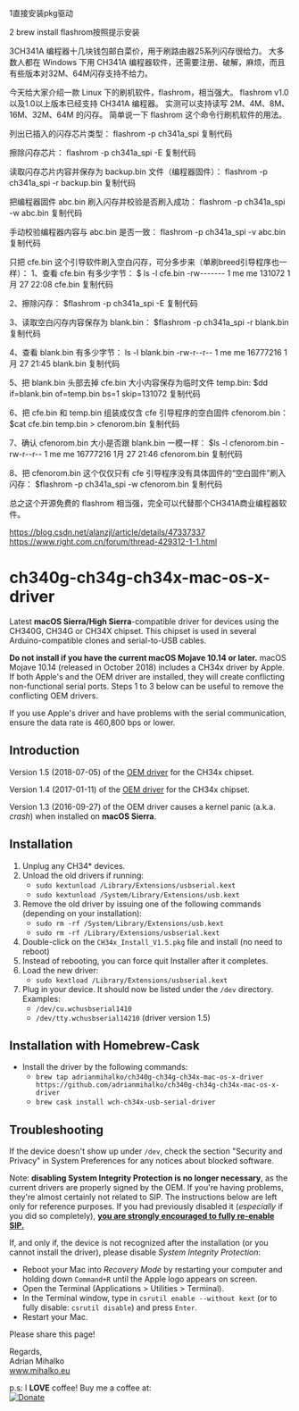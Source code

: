 

1直接安装pkg驱动  

2 brew install flashrom按照提示安装

3CH341A 编程器十几块钱包邮白菜价，用于刷路由器25系列闪存很给力。
大多数人都在 Windows 下用 CH341A 编程器软件，还需要注册、破解，麻烦，而且有些版本对32M、64M闪存支持不给力。

今天给大家介绍一款 Linux 下的刷机软件，flashrom，相当强大。
flashrom v1.0 以及1.0以上版本已经支持 CH341A 编程器。
实测可以支持读写 2M、4M、8M、16M、32M、64M 的闪存。
简单说一下 flashrom 这个命令行刷机软件的用法。

列出已插入的闪存芯片类型：
flashrom -p ch341a_spi
复制代码

擦除闪存芯片：
flashrom -p ch341a_spi -E
复制代码

读取闪存芯片内容并保存为 backup.bin 文件（编程器固件）：
flashrom -p ch341a_spi -r backup.bin
复制代码

把编程器固件 abc.bin 刷入闪存并校验是否刷入成功：
flashrom -p ch341a_spi -w abc.bin
复制代码

手动校验编程器内容与 abc.bin 是否一致：
flashrom -p ch341a_spi -v abc.bin
复制代码

只把 cfe.bin 这个引导软件刷入空白闪存，可分多步来（单刷breed引导程序也一样）：
1、查看 cfe.bin 有多少字节：
$ ls -l cfe.bin
-rw------- 1 me me 131072 1月 27 22:08 cfe.bin
复制代码

2、擦除闪存：
$flashrom -p ch341a_spi -E
复制代码

3、读取空白闪存内容保存为 blank.bin：
$flashrom -p ch341a_spi -r blank.bin
复制代码

4、查看 blank.bin 有多少字节：
ls -l blank.bin
-rw-r--r-- 1 me me 16777216  1月 27 21:45 blank.bin
复制代码

5、把 blank.bin 头部去掉 cfe.bin 大小内容保存为临时文件 temp.bin:
$dd if=blank.bin of=temp.bin bs=1 skip=131072
复制代码

6、把 cfe.bin 和 temp.bin 组装成仅含 cfe 引导程序的空白固件 cfenorom.bin：
$cat cfe.bin temp.bin > cfenorom.bin
复制代码

7、确认 cfenorom.bin 大小是否跟 blank.bin 一模一样：
$ls -l cfenorom.bin
-rw-r--r-- 1 me me 16777216  1月 27 21:46 cfenorom.bin
复制代码

8、把 cfenorom.bin 这个仅仅只有 cfe 引导程序没有具体固件的“空白固件”刷入闪存：
$flashrom -p ch341a_spi -w cfenorom.bin
复制代码


总之这个开源免费的 flashrom 相当强，完全可以代替那个CH341A商业编程器软件。




https://blog.csdn.net/alanzjl/article/details/47337337
https://www.right.com.cn/forum/thread-429312-1-1.html











# ch340g-ch34g-ch34x-mac-os-x-driver
Latest **macOS Sierra/High Sierra**-compatible driver for devices using the CH340G, CH34G or CH34X chipset. This chipset is used in several Arduino-compatible clones and serial-to-USB cables.

**Do not install if you have the current macOS Mojave 10.14 or later.** macOS Mojave 10.14 (released in October 2018) includes a CH34x driver by Apple. If both Apple's and the OEM driver are installed, they will create conflicting non-functional serial ports. Steps 1 to 3 below can be useful to remove the conflicting OEM drivers.

If you use Apple's driver and have problems with the serial communication, ensure the data rate is 460,800 bps or lower.

## Introduction
Version 1.5 (2018-07-05) of the [OEM driver](http://www.wch.cn/download/CH341SER_MAC_ZIP.html) for the CH34x chipset.

Version 1.4 (2017-01-11) of the [OEM driver](http://www.wch.cn/download/CH341SER_MAC_ZIP.html) for the CH34x chipset.

Version 1.3 (2016-09-27) of the OEM driver causes a kernel panic (a.k.a. *crash*) when installed on **macOS Sierra**.

## Installation

1.  Unplug any CH34* devices.
1.  Unload the old drivers if running:
    * `sudo kextunload /Library/Extensions/usbserial.kext`
    * `sudo kextunload /System/Library/Extensions/usb.kext`
1.  Remove the old driver by issuing one of the following commands (depending on your installation):
    * `sudo rm -rf /System/Library/Extensions/usb.kext`
    * `sudo rm -rf /Library/Extensions/usbserial.kext`
1.  Double-click on the `CH34x_Install_V1.5.pkg` file and install (no need to reboot)
1.  Instead of rebooting, you can force quit Installer after it completes.
1.  Load the new driver:
    * `sudo kextload /Library/Extensions/usbserial.kext`
1.  Plug in your device. It should now be listed under the `/dev` directory. Examples:
    * `/dev/cu.wchusbserial1410`
    * `/dev/tty.wchusbserial14210` (driver version 1.5)

## Installation with Homebrew-Cask

* Install the driver by the following commands:
  * `brew tap adrianmihalko/ch340g-ch34g-ch34x-mac-os-x-driver https://github.com/adrianmihalko/ch340g-ch34g-ch34x-mac-os-x-driver`
  * `brew cask install wch-ch34x-usb-serial-driver`
## Troubleshooting

If the device doesn't show up under `/dev`, check the section "Security and Privacy" in System Preferences for any notices about blocked software.

Note: **disabling System Integrity Protection is no longer necessary**, as the current drivers are properly signed by the OEM. If you're having problems, they're almost certainly not related to SIP. The instructions below are left only for reference purposes. If you had previously disabled it (*especially* if you did so completely), [**you are strongly encouraged to fully re-enable SIP.**](https://developer.apple.com/library/content/documentation/Security/Conceptual/System_Integrity_Protection_Guide/ConfiguringSystemIntegrityProtection/ConfiguringSystemIntegrityProtection.html)

If, and only if, the device is not recognized after the installation (or you cannot install the driver), please disable *System Integrity Protection*:

*  Reboot your Mac into *Recovery Mode* by restarting your computer and holding down `Command+R` until the Apple logo appears on screen.
*  Open the Terminal (Applications > Utilities > Terminal).
*  In the Terminal window, type in `csrutil enable --without kext` (or to fully disable: `csrutil disable`) and press `Enter`.
*  Restart your Mac.

Please share this page!

Regards,  
Adrian Mihalko  
www.mihalko.eu

p.s:
I **LOVE** coffee! Buy me a coffee at:   
[![Donate](https://img.shields.io/badge/Donate-PayPal-green.svg)](https://www.paypal.com/cgi-bin/webscr?cmd=_donations&business=89T88ER75BJ9L&currency_code=EUR&source=url)




